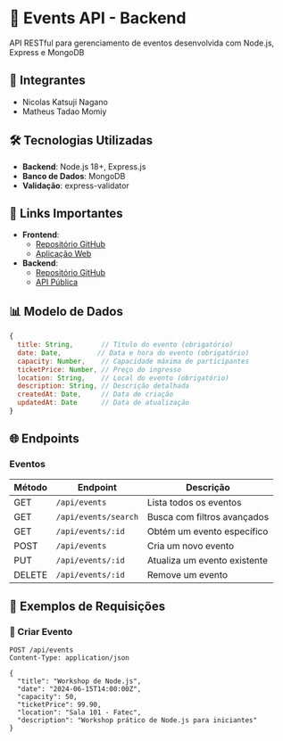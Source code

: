 # 📅 Events API - Backend

API RESTful para gerenciamento de eventos desenvolvida com Node.js, Express e MongoDB

## 👥 Integrantes

- Nicolas Katsuji Nagano
- Matheus Tadao Momiy

## 🛠️ Tecnologias Utilizadas

- **Backend**: Node.js 18+, Express.js
- **Banco de Dados**: MongoDB
- **Validação**: express-validator

## 🔗 Links Importantes

- **Frontend**:
  - [Repositório GitHub](https://github.com/Nicolaskn95/events-web)
  - [Aplicação Web](https://events-web-eta.vercel.app)
- **Backend**:
  - [Repositório GitHub](https://github.com/Nicolaskn95/events-api)
  - [API Pública](https://events-api-fatec.vercel.app/)

## 📊 Modelo de Dados

```javascript
{
  title: String,       // Título do evento (obrigatório)
  date: Date,         // Data e hora do evento (obrigatório)
  capacity: Number,    // Capacidade máxima de participantes
  ticketPrice: Number, // Preço do ingresso
  location: String,    // Local do evento (obrigatório)
  description: String, // Descrição detalhada
  createdAt: Date,     // Data de criação
  updatedAt: Date      // Data de atualização
}
```

## 🌐 Endpoints

### Eventos

| Método | Endpoint             | Descrição                    |
| ------ | -------------------- | ---------------------------- |
| GET    | `/api/events`        | Lista todos os eventos       |
| GET    | `/api/events/search` | Busca com filtros avançados  |
| GET    | `/api/events/:id`    | Obtém um evento específico   |
| POST   | `/api/events`        | Cria um novo evento          |
| PUT    | `/api/events/:id`    | Atualiza um evento existente |
| DELETE | `/api/events/:id`    | Remove um evento             |

## 📝 Exemplos de Requisições

### 📌 Criar Evento

```http
POST /api/events
Content-Type: application/json

{
  "title": "Workshop de Node.js",
  "date": "2024-06-15T14:00:00Z",
  "capacity": 50,
  "ticketPrice": 99.90,
  "location": "Sala 101 - Fatec",
  "description": "Workshop prático de Node.js para iniciantes"
}
```
